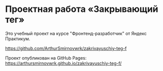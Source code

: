 # Проектная работа «Закрывающий тег»

Это учебный проект на курсе "Фронтенд-разработчик" от Яндекс Практикум.

https://github.com/ArthurSmirnovwrk/zakrivayuschiy-teg-f

Проект опубликован на GitHub Pages:
https://arthursmirnovwrk.github.io/zakrivayuschiy-teg-f/
